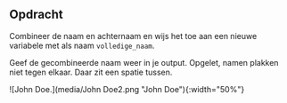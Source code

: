 ## Opdracht

Combineer de naam en achternaam en wijs het toe aan een nieuwe variabele met als naam `volledige_naam`.

Geef de gecombineerde naam weer in je output. Opgelet, namen plakken niet tegen elkaar. Daar zit een spatie tussen.

![John Doe.](media/John Doe2.png "John Doe"){:width="50%"}


